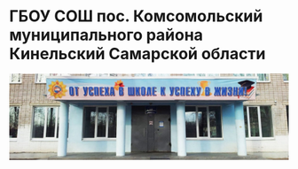# ГБОУ СОШ пос. Комсомольский муниципального района Кинельский Самарской области

![ГБОУ СОШ пос. Комсомольский](0001.jpg "ГБОУ СОШ пос. Комсомольский")
